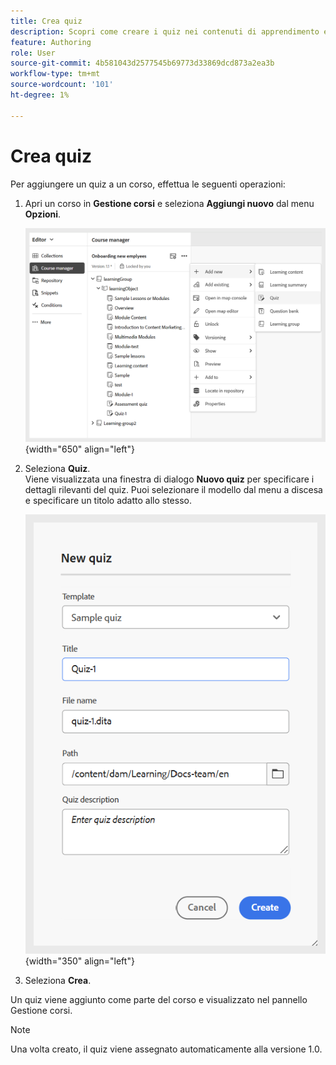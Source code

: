 ```yaml
---
title: Crea quiz
description: Scopri come creare i quiz nei contenuti di apprendimento e formazione.
feature: Authoring
role: User
source-git-commit: 4b581043d2577545b69773d33869dcd873a2ea3b
workflow-type: tm+mt
source-wordcount: '101'
ht-degree: 1%

---
```


# Crea quiz

Per aggiungere un quiz a un corso, effettua le seguenti operazioni:

1. Apri un corso in **Gestione corsi** e seleziona **Aggiungi nuovo** dal menu **Opzioni**.

   ![](assets/workflow-quiz.png){width="650" align="left"}

1. Seleziona **Quiz**.\
   Viene visualizzata una finestra di dialogo **Nuovo quiz** per specificare i dettagli rilevanti del quiz. Puoi selezionare il modello dal menu a discesa e specificare un titolo adatto allo stesso.

   ![](assets/create-quiz.png){width="350" align="left"}

1. Seleziona **Crea**.

Un quiz viene aggiunto come parte del corso e visualizzato nel pannello Gestione corsi.

>[!NOTE]
>
>  Una volta creato, il quiz viene assegnato automaticamente alla versione 1.0.

